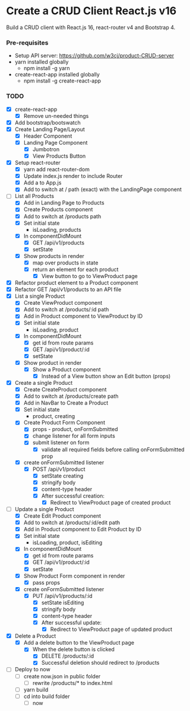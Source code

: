 # Create a CRUD Client React.js v16

Build a CRUD client with React.js 16, react-router v4 and Bootstrap 4.

### Pre-requisites

* Setup API server: https://github.com/w3cj/product-CRUD-server
* yarn installed globally
  * npm install -g yarn
* create-react-app installed globally
  * npm install -g create-react-app

### TODO

* [x] create-react-app
  * [x] Remove un-needed things
* [x] Add bootstrap/bootswatch
* [x] Create Landing Page/Layout
  * [x] Header Component
  * [x] Landing Page Component
    * [x] Jumbotron
    * [x] View Products Button
* [x] Setup react-router
  * [x] yarn add react-router-dom
  * [x] Update index.js render to include Router
  * [x] Add a <Switch></Switch> to App.js 
  * [x] Add <Route></Route> to switch at / path (exact) with the LandingPage component
* [ ] List all Products
  * [x] Add <Link> in Landing Page to Products
  * [x] Create Products component
  * [x] Add <Route></Route> to switch at /products path
  * [x] Set initial state
    * isLoading, products
  * [x] In componentDidMount
    * [x] GET /api/v1/products
    * [x] setState
  * [x] Show products in render
    * [x] map over products in state
    * [x] return an element for each product
      * [x] View button to go to ViewProduct page
* [x] Refactor product element to a Product component
* [x] Refactor GET /api/v1/products to an API file
* [x] List a single Product
  * [x] Create ViewProduct component
  * [x] Add <Route></Route> to switch at /products/:id path
  * [x] Add <Link> in Product component to ViewProduct by ID
  * [x] Set initial state
    * isLoading, product
  * [x] In componentDidMount
    * [x] get id from route params
    * [x] GET /api/v1/product/:id
    * [x] setState
  * [x] Show product in render
    * [x] Show a Product component
      * [x] Instead of a View button show an Edit button (props)
* [x] Create a single Product
  * [x] Create CreateProduct component
  * [x] Add <Route></Route> to switch at /products/create path
  * [x] Add <Link> in NavBar to Create a Product
  * [x] Set initial state
    * product, creating
  * [x] Create Product Form Component
    * [x] props - product, onFormSubmitted
    * [x] change listener for all form inputs
    * [x] submit listener on form
      * [x] validate all required fields before calling onFormSubmitted prop
  * [x] create onFormSubmitted listener
    * [x] POST /api/v1/product
      * [x] setState creating
      * [x] stringify body
      * [x] content-type header
      * [x] After successful creation:
        * [x] Redirect to ViewProduct page of created product
* [ ] Update a single Product
  * [x] Create Edit Product component
  * [x] Add <Route></Route> to switch at /products/:id/edit path
  * [x] Add <Link> in Product component to Edit Product by ID
  * [x] Set initial state
    * isLoading, product, isEditing
  * [x] In componentDidMount
    * [x] get id from route params
    * [x] GET /api/v1/product/:id
    * [x] setState
  * [x] Show Product Form component in render
    * [x] pass props
  * [x] create onFormSubmitted listener
    * [x] PUT /api/v1/products/:id
      * [x] setState isEditing
      * [x] stringify body
      * [x] content-type header
      * [x] After successful update:
        * [x] Redirect to ViewProduct page of updated product
* [x] Delete a Product
  * [x] Add a delete button to the ViewProduct page
    * [x] When the delete button is clicked
      * [x] DELETE /products/:id
      * [x] Successful deletion should redirect to /products
* [ ] Deploy to now
  * [ ] create now.json in public folder
    * [ ] rewrite /products/* to index.html
  * [ ] yarn build
  * [ ] cd into build folder
    * [ ] now
